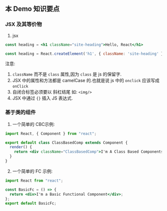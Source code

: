 
## 本 Demo 知识要点


### JSX 及其等价物

1. jsx

```jsx
const heading = <h1 className="site-heading">Hello, React</h1>
```

```js
const heading = React.createElement('h1', { className: 'site-heading' }, 'Hello, React!')
```
注意:
1. `className` 而不是 `class` 属性,因为 `class` 是 js 的保留字.
2. JSX 中的属性和方法都是 camelCase 的.也就是说 js 中的 `onclick` 应该写成 `onClick`
3. 自闭合标签必须要以 斜杠结尾 如: `<img/>`
4. JSX 中通过 `{}` 插入 JS 表达式.

### 基于类的组件 

1. 一个简单的 CBC示例:

```jsx
import React, { Component } from "react";

export default class ClassBasedComp extends Component {
  render() {
    return <div className="ClassBasedComp">I'm A Class Based Components</div>;
  }
}

```

2. 一个简单的 FC 示例:

```jsx
import React from "react";

const BasicFc = () => {
  return <div>I'm a Basic Functional Component</div>;
};
export default BasicFc;

```